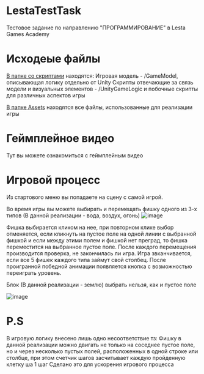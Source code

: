 # LestaTestTask
Тестовое задание по направлению "ПРОГРАММИРОВАНИЕ" в Lesta Games Academy


<h1>Исходеые файлы</h1>
<a href="https://github.com/DimaVor/LestaTestTask/tree/main/Assets/Scripts">В папке со скриптами</a> находятся:
Игровая модель - /GameModel, описывающая логику отдельно от Unity
Скрипты  отвечающие за связь модели и визуальных элементов - /UnityGameLogic и побочные скрипты для различных аспектов игры

<a href="https://github.com/DimaVor/LestaTestTask/tree/main/Assets">В папке Assets</a> находятся все файлы, использованные для реализации игры 

 
 
<h1>Геймплейное видео</h1>
Тут вы можете ознакомиться с геймплейным видео


<h1>Игровой процесс</h1>
Из стартового меню вы попадаете на сцену с самой игрой.

Во время игры вы можете выбирать и перемещать фишку одного из 3-х типов (В данной реализации - вода, воздух, огонь) ![image](https://user-images.githubusercontent.com/64017890/198563680-756fa8e8-5e73-4fe3-9a2c-6fd5f44ef94e.png)

Фишка выбирается кликом на нее, при повторном клике выбор отменяется, если кликнуть на пустое поле на одной линии с выбранной фишкой и если между этими полем и фишкой нет преград, то фишка переместится на выбранное пустое поле.
После каждого перемещения производится проверка, не закончилась ли игра.
Игра звканчивается, если все 5 фишек каждого типа займут свой столбец.
После проигранной победной анимации появляется кнопка с возможностью переиграть уровень.

Блок (В данной реализации - землю) выбрать нельзя, как и пустое поле

![image](https://user-images.githubusercontent.com/64017890/198564047-f54a321d-db38-43f4-a2b6-fff73e2a8338.png)

<h1>P.S</h1>
В игровую логику внесено лишь одно несоответствие тз: Фишку в данной реализации можно двигать не только на соседнее пустое поле, но и через несколько пустых полей, расположенных в одной строке или столбце, при этом счетчик шагов засчитывает каждую пройденную клетку ша 1 шаг
Сделано это для ускорения игрового процесса
